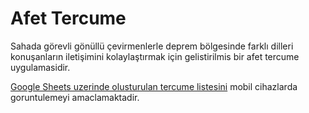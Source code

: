 # Afet Tercume

Sahada görevli gönüllü çevirmenlerle deprem bölgesinde farklı dilleri konuşanların iletişimini kolaylaştırmak için gelistirilmis bir afet tercume uygulamasidir.

[Google Sheets uzerinde olusturulan tercume listesini](https://docs.google.com/spreadsheets/d/1LfFJZxpbCbz2lRpKQ0_kTMKNJVDJ9FyrlAoP15TU8wU/edit#gid=1793478180) mobil cihazlarda goruntulemeyi amaclamaktadir.
